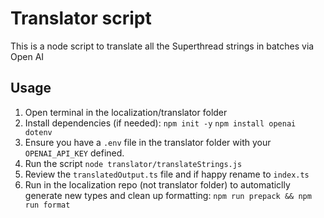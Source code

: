 # Translator script

This is a node script to translate all the Superthread strings in batches via Open AI

## Usage

1. Open terminal in the localization/translator folder
2. Install dependencies (if needed): `npm init -y` `npm install openai dotenv`
3. Ensure you have a `.env` file in the translator folder with your `OPENAI_API_KEY` defined.
4. Run the script `node translator/translateStrings.js`
5. Review the `translatedOutput.ts` file and if happy rename to `index.ts`
5. Run in the localization repo (not translator folder) to automaticlly generate new types and clean up formatting: `npm run prepack && npm run format`
